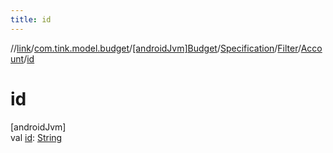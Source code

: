 ```yaml
---
title: id
---
```

//[link](../../../../../../index.html)/[com.tink.model.budget](../../../../index.html)/[[androidJvm]Budget](../../../index.html)/[Specification](../../index.html)/[Filter](../index.html)/[Account](index.html)/[id](id.html)



# id



[androidJvm]\
val [id](id.html): [String](https://kotlinlang.org/api/latest/jvm/stdlib/kotlin/-string/index.html)




